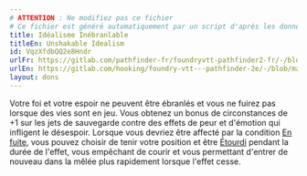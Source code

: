 ```yaml
---
# ATTENTION : Ne modifiez pas ce fichier
# Ce fichier est généré automatiquement par un script d'après les données du module Foundry VTT officiel et de sa traduction
title: Idéalisme Inébranlable
titleEn: Unshakable Idealism
id: VqzXfdbQQ2e8Hndr
urlFr: https://gitlab.com/pathfinder-fr/foundryvtt-pathfinder2-fr/-/blob/master/data/feats/VqzXfdbQQ2e8Hndr.htm
urlEn: https://gitlab.com/hooking/foundry-vtt---pathfinder-2e/-/blob/master/packs/data/feats.db/unshakable-idealism.json
layout: dons
---
```

Votre foi et votre espoir ne peuvent être ébranlés et vous ne fuirez pas lorsque des vies sont en jeu. Vous obtenez un bonus de circonstances de +1 sur les jets de sauvegarde contre des effets de peur et d'émotion qui infligent le désespoir. Lorsque vous devriez être affecté par la condition [En fuite](../conditions/en-fuite.html), vous pouvez choisir de tenir votre position et être [Étourdi](../conditions/étourdi.html) pendant la durée de l'effet, vous empêchant de courir et vous permettant d'entrer de nouveau dans la mêlée plus rapidement lorsque l'effet cesse.
